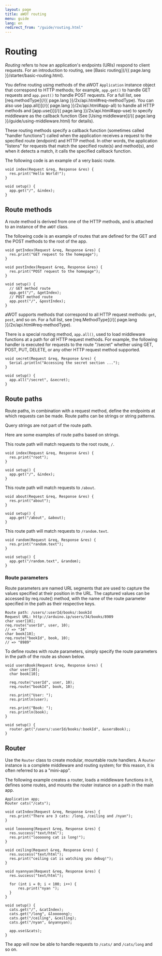 ```yaml
---
layout: page
title: aWOT routing
menu: guide
lang: en
redirect_from: "/guide/routing.html"
---
```


# Routing

_Routing_ refers to how an application's endpoints (URIs) respond to client requests.
For an introduction to routing, see [Basic routing](/{{ page.lang }}/starter/basic-routing.html).

You define routing using methods of the aWOT `Application` instance object that correspond to HTTP methods;
for example, `app.get()` to handle GET requests and `app.post()` to handle POST requests.  For a full list,
see [req.methodType](/{{ page.lang }}/2x/api.html#req-methodType).  You can also use [app.all()](/{{ page.lang }}/2x/api.html#app-all) to handle all HTTP methods and [app.use()](/{{ page.lang }}/2x/api.html#app-use) to
specify middleware as the callback function (See [Using middleware](/{{ page.lang }}/guide/using-middleware.html) for details).

These routing methods specify a callback function (sometimes called "handler functions") called when the application receives a request to the specified route (endpoint) and HTTP method.  In other words, the application "listens" for requests that match the specified route(s) and method(s), and when it detects a match, it calls the specified callback function.


The following code is an example of a very basic route.

```arduino
void index(Request &req, Response &res) {
  res.print("Hello World!");
}

void setup() {
  app.get("/", &index);
}
```

<h2 id="route-methods">Route methods</h2>

A route method is derived from one of the HTTP methods, and is attached to an instance of the `aWOT` class.

The following code is an example of routes that are defined for the GET and the POST methods to the root of the app.

```arduino
void getIndex(Request &req, Response &res) {
  res.print("GET request to the homepage");
}

void postIndex(Request &req, Response &res) {
  res.print("POST request to the homepage");
}

void setup() {
  // GET method route
  app.get("/", &getIndex);
  // POST method route
  app.post("/", &postIndex);
}
```

aWOT supports methods that correspond to all HTTP request methods: `get`, `post`, and so on.
For a full list, see [req.MethodType](/{{ page.lang }}/2x/api.html#req-methodType).

There is a special routing method, `app.all()`, used to load middleware functions at a path for _all_ HTTP request methods.  For example, the following handler is executed for requests to the route "/secret" whether using GET, POST, PUT, DELETE, or any other HTTP request method supported.

```arduino
void secret(Request &req, Response &res) {
  Serial.println("Accessing the secret section ...");
}

void setup() {
  app.all("/secret", &secret);
}
```

<h2 id="route-paths">Route paths</h2>

Route paths, in combination with a request method, define the endpoints at which requests can be made. Route paths can be strings or string patterns.

<div class="doc-box doc-warn" markdown="1">
Query strings are not part of the route path.
</div>

Here are some examples of route paths based on strings.

This route path will match requests to the root route, `/`.

```arduino
void index(Request &req, Response &res) {
  res.print("root");
}

void setup() {
  app.get("/", &index);
}
```

This route path will match requests to `/about`.

```arduino
void about(Request &req, Response &res) {
  res.print("about");
}

void setup() {
  app.get("/about", &about);
}
```

This route path will match requests to `/random.text`.

```arduino
void random(Request &req, Response &res) {
  res.print("random.text");
}

void setup() {
  app.get("/random.text", &random);
}
```

<h3 id="route-parameters">Route parameters</h3>

Route parameters are named URL segments that are used to capture the values specified at their position in the URL. The captured values can be accessed by req.route() method, with the name of the route parameter specified in the path as their respective keys.

```
Route path: /users/:userId/books/:bookId
Request URL: http://arduino.ip/users/34/books/8989
char user[10];
req.route("userId", user, 10);
// => "34"
char book[10];
req.route("bookId", book, 10);
// => "8989"
```

To define routes with route parameters, simply specify the route parameters in the path of the route as shown below.

```arduino
void usersBook(Request &req, Response &res) {
  char user[10];
  char book[10];
  
  req.route("userId", user, 10);
  req.route("bookId", book, 10);

  res.print("User: ");
  res.println(user);

  res.print("Book: ");
  res.println(book);
}

void setup() {
  router.get("/users/:userId/books/:bookId", &usersBook);;
} 
```

<h2 id="aWOT-router">Router</h2>

Use the `Router` class to create modular, mountable route handlers. A `Router` instance is a complete middleware and routing system; for this reason, it is often referred to as a "mini-app".

The following example creates a router, loads a middleware functions in it, defines some routes, and mounts the router instance on a path in the main app.

```arduino
Application app;
Router cats("/cats");

void catIndex(Request &req, Response &res) {
  res.print("There are 3 cats: /long, /ceiling and /nyan");
}

void looooong(Request &req, Response &res) {
  res.success("text/html");
  res.print("looooong cat is long!");
}

void ceiling(Request &req, Response &res) {
  res.success("text/html");
  res.print("ceiling cat is watching you debug!");
}

void nyannyan(Request &req, Response &res) {
  res.success("text/html");

  for (int i = 0; i < 100; i++) {
      res.print("nyan ");
  }
}

void setup() {
  cats.get("/", &catIndex);
  cats.get("/long", &looooong);
  cats.get("/ceiling", &ceiling);
  cats.get("/nyan", &nyannyan);

  app.use(&cats);
}
```

The app will now be able to handle requests to `/cats/` and `/cats/long` and so on.
